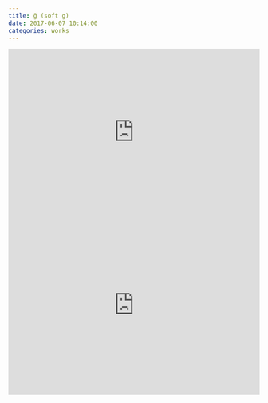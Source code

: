 ```yaml
---
title: ğ (soft g)
date: 2017-06-07 10:14:00
categories: works
---
```


<iframe src="https://player.vimeo.com/video/198712983" style="width: 100%; height:334px" frameborder="0" webkitallowfullscreen mozallowfullscreen allowfullscreen></iframe>
<br>
<iframe src="https://player.vimeo.com/video/168536238" style="width: 100%; height:360px" frameborder="0" webkitallowfullscreen mozallowfullscreen allowfullscreen></iframe>
